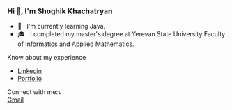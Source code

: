 ### Hi 👋, I'm Shoghik Khachatryan

- 🌱 &nbsp; I'm currently learning Java.  
- 🎓 &nbsp; I completed my master's degree at Yerevan State University Faculty of Informatics and Applied Mathematics.

Know about my experience
 - [Linkedin](https://am.linkedin.com/in/shoghik-khachatryan-4a04b776)  
 - [Portfolio](https://shoghikkhachatryan.github.io/portfolio/) 
 
Connect with me:⤵️  
[Gmail](mailto:khachatryan.shoghik@gmail.com) 
